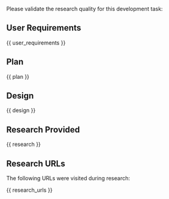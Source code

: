 Please validate the research quality for this development task:

## User Requirements

{{ user_requirements }}

## Plan

{{ plan }}

## Design

{{ design }}

## Research Provided

{{ research }}

## Research URLs

The following URLs were visited during research:

{{ research_urls }}
